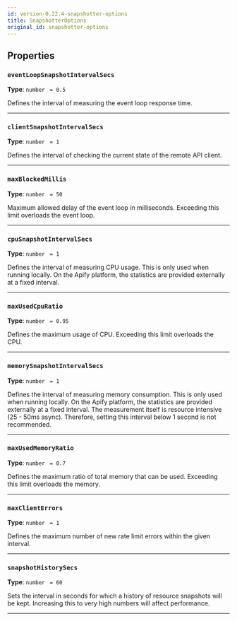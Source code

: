 ```yaml
---
id: version-0.22.4-snapshotter-options
title: SnapshotterOptions
original_id: snapshotter-options
---
```


<a name="snapshotteroptions"></a>

## Properties

### `eventLoopSnapshotIntervalSecs`

**Type**: `number` <code> = 0.5</code>

Defines the interval of measuring the event loop response time.

---

### `clientSnapshotIntervalSecs`

**Type**: `number` <code> = 1</code>

Defines the interval of checking the current state of the remote API client.

---

### `maxBlockedMillis`

**Type**: `number` <code> = 50</code>

Maximum allowed delay of the event loop in milliseconds. Exceeding this limit overloads the event loop.

---

### `cpuSnapshotIntervalSecs`

**Type**: `number` <code> = 1</code>

Defines the interval of measuring CPU usage. This is only used when running locally. On the Apify platform, the statistics are provided externally at
a fixed interval.

---

### `maxUsedCpuRatio`

**Type**: `number` <code> = 0.95</code>

Defines the maximum usage of CPU. Exceeding this limit overloads the CPU.

---

### `memorySnapshotIntervalSecs`

**Type**: `number` <code> = 1</code>

Defines the interval of measuring memory consumption. This is only used when running locally. On the Apify platform, the statistics are provided
externally at a fixed interval. The measurement itself is resource intensive (25 - 50ms async). Therefore, setting this interval below 1 second is not
recommended.

---

### `maxUsedMemoryRatio`

**Type**: `number` <code> = 0.7</code>

Defines the maximum ratio of total memory that can be used. Exceeding this limit overloads the memory.

---

### `maxClientErrors`

**Type**: `number` <code> = 1</code>

Defines the maximum number of new rate limit errors within the given interval.

---

### `snapshotHistorySecs`

**Type**: `number` <code> = 60</code>

Sets the interval in seconds for which a history of resource snapshots will be kept. Increasing this to very high numbers will affect performance.

---
